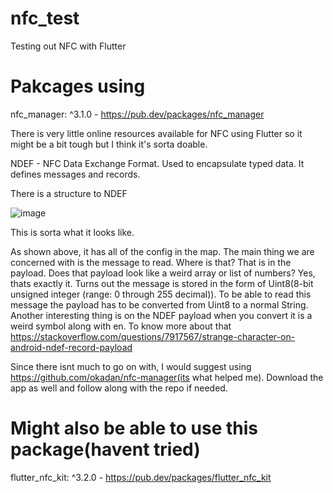 # nfc_test

Testing out NFC with Flutter

# Pakcages using

nfc_manager: ^3.1.0 - https://pub.dev/packages/nfc_manager

There is very little online resources available for NFC using Flutter so it might be a bit tough but I think it's sorta doable.

NDEF - NFC Data Exchange Format. Used to encapsulate typed data. It defines messages and records.

There is a structure to NDEF

![image](https://user-images.githubusercontent.com/54055822/149623959-864b231b-b5ac-4b78-b132-ee7f377da599.png)

This is sorta what it looks like.

As shown above, it has all of the config in the map. The main thing we are concerned with is the message to read. Where is that? That is in the payload. Does that payload look like a weird array or list of numbers? Yes, thats exactly it. Turns out the message is stored in the form of Uint8(8-bit unsigned integer (range: 0 through 255 decimal)). To be able to read this message the payload has to be converted from Uint8 to a normal String. Another interesting thing is on the NDEF payload when you convert it is a weird symbol along with en. To know more about that https://stackoverflow.com/questions/7917567/strange-character-on-android-ndef-record-payload 

Since there isnt much to go on with, I would suggest using https://github.com/okadan/nfc-manager(its what helped me). Download the app as well and follow along with the repo if needed.


# Might also be able to use this package(havent tried)

flutter_nfc_kit: ^3.2.0 - https://pub.dev/packages/flutter_nfc_kit

